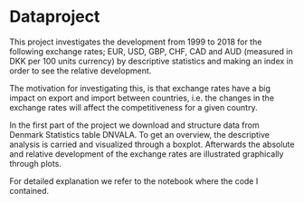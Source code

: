 # Dataproject

This project investigates the development from 1999 to 2018 for the following exchange rates; EUR, USD, GBP, CHF, CAD and AUD (measured in DKK per 100 units currency) by descriptive statistics and making an index in order to see the relative development. 

The motivation for investigating this, is that exchange rates have a big impact on export and import between countries, i.e. the changes in the exchange rates will affect the competitiveness for a given country.

In the first part of the project we download and structure data from Denmark Statistics table DNVALA. To get an overview, the descriptive analysis is carried and visualized through a boxplot. Afterwards the absolute and relative development of the exchange rates are illustrated graphically through plots.

For detailed explanation we refer to the notebook where the code I contained.   
